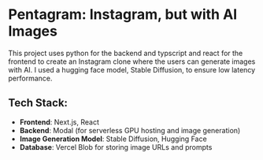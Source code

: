 # Pentagram: Instagram, but with AI Images

This project uses python for the backend and typscript and react for the frontend to create an Instagram clone where the users can generate images with AI. I used a hugging face model, Stable Diffusion, to ensure low latency performance.

## Tech Stack:

- **Frontend**: Next.js, React
- **Backend**: Modal (for serverless GPU hosting and image generation)
- **Image Generation Model**: Stable Diffusion, Hugging Face
- **Database**: Vercel Blob for storing image URLs and prompts
